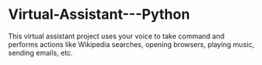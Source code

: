 # Virtual-Assistant---Python
This virtual assistant project uses your voice to take command and performs actions like Wikipedia searches, opening browsers, playing music, sending emails, etc.
